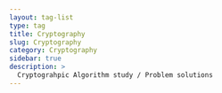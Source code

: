 ```yaml
---
layout: tag-list
type: tag
title: Cryptography
slug: Cryptography
category: Cryptography
sidebar: true
description: >
  Cryptograhpic Algorithm study / Problem solutions
---
```

